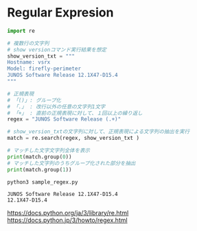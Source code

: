 # Regular Expresion

```python
import re

# 複数行の文字列
# show versionコマンド実行結果を想定
show_version_txt = """
Hostname: vsrx
Model: firefly-perimeter
JUNOS Software Release 12.1X47-D15.4
"""

# 正規表現
# 「()」: グループ化
# 「.」 : 改行以外の任意の文字列1文字
# 「+」 : 直前の正規表現に対して、１回以上の繰り返し
regex = "JUNOS Software Release (.+)"

# show_version_txtの文字列に対して、正規表現による文字列の抽出を実行
match = re.search(regex, show_version_txt )

# マッチした文字文字列全体を表示
print(match.group(0))
# マッチした文字列のうちグループ化された部分を抽出
print(match.group(1))
```

```
python3 sample_regex.py

JUNOS Software Release 12.1X47-D15.4
12.1X47-D15.4
```

https://docs.python.org/ja/3/library/re.html
https://docs.python.jp/3/howto/regex.html
